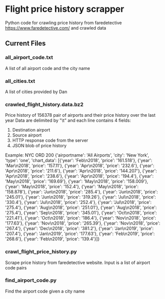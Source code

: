 # Flight price history scrapper
Python code for crawling price history from faredetective https://www.faredetective.com/ and crawled data


## Current Files
### all_airport_code.txt
A list of all airport code and the city name

### all_cities.txt
A list of cities provided by Dan

### crawled_flight_history.data.bz2
Price history of 156378 pair of airports and their price history over the last year
Data are delimited by "\t" and each line contains 4 fields: 
1. Destination airport
2. Source airport
3. HTTP response code from the server
4. JSON blob of price history

Example:
NYC	ORD	200	{'airportname': 'All Airports', 'city': 'New York', 'type': 'one', 'chart_data': [{'year': 'Feb\n2018', 'price': '161.518'}, {'year': 'Mar\n2018', 'price': '157.11'}, {'year': 'Apr\n2018', 'price': '232.6'}, {'year': 'Apr\n2018', 'price': '211.6'}, {'year': 'Apr\n2018', 'price': '144.207'}, {'year': 'Apr\n2018', 'price': '238.6'}, {'year': 'Apr\n2018', 'price': '194.4'}, {'year': 'May\n2018', 'price': '169.69'}, {'year': 'May\n2018', 'price': '158.009'}, {'year': 'May\n2018', 'price': '152.4'}, {'year': 'May\n2018', 'price': '158.878'}, {'year': 'Jun\n2018', 'price': '285.4'}, {'year': 'Jun\n2018', 'price': '245.01'}, {'year': 'Jun\n2018', 'price': '319.26'}, {'year': 'Jul\n2018', 'price': '330.4'}, {'year': 'Jul\n2018', 'price': '252.4'}, {'year': 'Jul\n2018', 'price': '275.4'}, {'year': 'Aug\n2018', 'price': '251.01'}, {'year': 'Aug\n2018', 'price': '275.4'}, {'year': 'Sep\n2018', 'price': '345.01'}, {'year': 'Oct\n2018', 'price': '221.41'}, {'year': 'Oct\n2018', 'price': '186.4'}, {'year': 'Nov\n2018', 'price': '177.63'}, {'year': 'Nov\n2018', 'price': '265.39'}, {'year': 'Nov\n2018', 'price': '267.4'}, {'year': 'Dec\n2018', 'price': '381.2'}, {'year': 'Jan\n2019', 'price': '207.4'}, {'year': 'Jan\n2019', 'price': '177.63'}, {'year': 'Feb\n2019', 'price': '268.6'}, {'year': 'Feb\n2019', 'price': '139.4'}]}

### crawl_flight_price_history.py
Scrape price history from faredetective website. Input is a list of airport code pairs

### find_airport_code.py
Find the airport code given a city name
